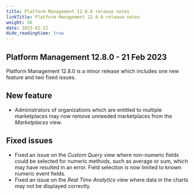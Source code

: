 ```yaml
---
title: Platform Management 12.8.0 release notes
linkTitle: Platform Management 12.8.0 release notes
weight: 56
date: 2023-02-21
Hide_readingtime: true
---
```


## Platform Management 12.8.0 - 21 Feb 2023

Platform Management 12.8.0 is a minor release which includes one new feature and two fixed issues.

## New feature

* Administrators of organizations which are entitled to multiple marketplaces may now remove unneeded marketplaces from the *Marketplaces* view.

## Fixed issues

* Fixed an issue on the *Custom Query* view where non-numeric fields could be selected for numeric methods, such as average or sum, which may have resulted in an error. Field selection is now limited to known numeric event fields.
* Fixed an issue on the *Real Time Analytics* view where data in the charts may not be displayed correctly.

